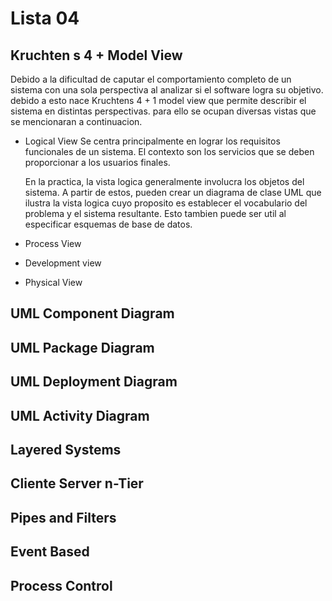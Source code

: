 # Lista 04

## Kruchten s 4 + Model View

Debido a la dificultad de caputar el comportamiento completo de un sistema con una sola perspectiva al analizar si el software logra
su objetivo. debido a esto nace Kruchtens 4 + 1 model view que permite describir el sistema en distintas perspectivas. para ello se ocupan 
diversas vistas que se mencionaran a continuacion.

* Logical View
  Se centra principalmente en lograr los requisitos funcionales de un sistema. El contexto son los servicios que se deben proporcionar
  a los usuarios finales.

  En la practica, la vista logica generalmente involucra los objetos del sistema. A partir de estos, pueden crear un diagrama de clase
  UML que ilustra la vista logica cuyo proposito es establecer el vocabulario del problema y el sistema resultante. Esto tambien puede
  ser util al especificar esquemas de base de datos.

* Process View

* Development view

* Physical View

## UML Component Diagram

## UML Package Diagram

## UML Deployment Diagram

## UML Activity Diagram

## Layered Systems

## Cliente Server n-Tier

## Pipes and Filters

## Event Based

## Process Control
